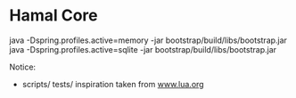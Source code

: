 # Hamal Core

java -Dspring.profiles.active=memory -jar bootstrap/build/libs/bootstrap.jar
java -Dspring.profiles.active=sqlite -jar bootstrap/build/libs/bootstrap.jar

Notice:

- scripts/ tests/ inspiration taken from www.lua.org


